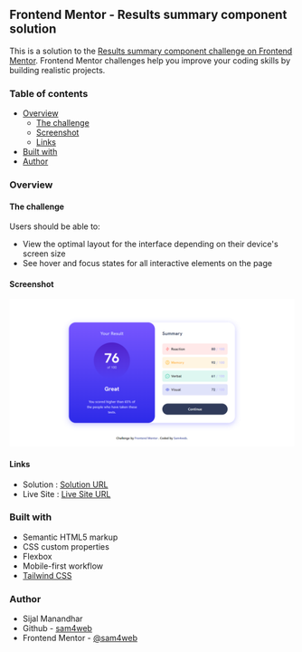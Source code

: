 ## Frontend Mentor - Results summary component solution

This is a solution to the [Results summary component challenge on Frontend Mentor](https://www.frontendmentor.io/challenges/results-summary-component-CE_K6s0maV). Frontend Mentor challenges help you improve your coding skills by building realistic projects.

### Table of contents

- [Overview](#overview)
  - [The challenge](#the-challenge)
  - [Screenshot](#screenshot)
  - [Links](#links)
- [Built with](#built-with)
- [Author](#author)

### Overview

#### The challenge

Users should be able to:

- View the optimal layout for the interface depending on their device's screen size
- See hover and focus states for all interactive elements on the page

#### Screenshot

![screenshot](./screenshot.png)

#### Links

- Solution : [Solution URL](https://www.frontendmentor.io/solutions/results-summary-component-YOXnHJfDUd)
- Live Site : [Live Site URL](https://sam4web.github.io/results_summary_component/)

### Built with

- Semantic HTML5 markup
- CSS custom properties
- Flexbox
- Mobile-first workflow
- [Tailwind CSS](https://tailwindcss.com/)

### Author

- Sijal Manandhar
- Github - [sam4web](https://github.com/sam4web/)
- Frontend Mentor - [@sam4web](https://www.frontendmentor.io/profile/sam4web)
